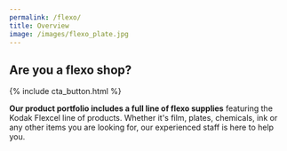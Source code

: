 ```yaml
---
permalink: /flexo/
title: Overview
image: /images/flexo_plate.jpg
---
```

## Are you a flexo shop?
{% include cta_button.html %}
<!-- split -->
**Our product portfolio includes a full line of flexo supplies** featuring the Kodak Flexcel line of products. Whether it's film, plates, chemicals, ink or any other items you are looking for, our experienced staff is here to help you.
